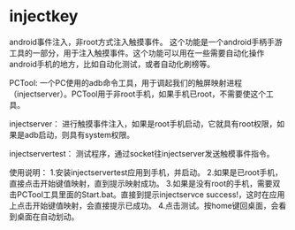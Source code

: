 # injectkey
android事件注入，非root方式注入触摸事件。
这个功能是一个android手柄手游工具的一部分，用于注入触摸事件。这个功能可以用在一些需要自动化操作android手机的地方，比如自动化测试，或者自动化刷榜等。

PCTool:
一个PC使用的adb命令工具，用于调起我们的触屏映射进程（injectserver）。PCTool用于非root手机，如果手机已root，不需要使这个工具。

injectserver：
进行触摸事件注入，如果是root手机启动，它就具有root权限，如果是adb启动，则具有system权限。

injectservertest：
测试程序，通过socket往injectserver发送触模事件指令。


使用说明：
1.安装injectservertest应用到手机，并启动。
2.如果是已root手机，直接点击开始键值映射，直到提示映射成功。
3.如果是没有root的手机，需要双击PCTool工具里面的Start.bat。直接到提示injectservce success!，这时在应用上点击开始键值映射，会直接提示已成功。
4.点击测试。按home键回桌面，会看到桌面在自动划动。
